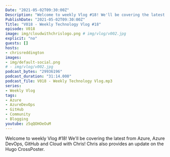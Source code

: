 ```yaml
---
Date: "2021-05-02T09:30:00Z"
Description: "Welcome to weekly Vlog #18! We'll be covering the latest from Azure, Azure DevOps, GitHub and Cloud with Chris! Chris also provides an update on the Hugo CrossPoster."
PublishDate: "2021-05-02T09:30:00Z"
Title: "V018 - Weekly Technology Vlog #18"
episode: V018
image: img/cloudwithchrislogo.png # img/vlog/v002.jpg
explicit: "no"
guests: []
hosts:
- chrisreddington
images:
- img/default-social.png
# - img/vlog/v002.jpg
podcast_bytes: "29936196"
podcast_duration: "31:14.000"
podcast_file: V018 - Weekly Technology Vlog.mp3
series:
- Weekly Vlog
tags:
- Azure
- AzureDevOps
- GitHub
- Community
- Blogging
youtube: z5qQOHOeOuM
---
```

Welcome to weekly Vlog #18! We'll be covering the latest from Azure, Azure DevOps, GitHub and Cloud with Chris! Chris also provides an update on the Hugo CrossPoster.